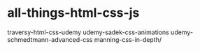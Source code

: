 # all-things-html-css-js

traversy-html-css-udemy
udemy-sadek-css-animations
udemy-schmedtmann-advanced-css
manning-css-in-depth/
